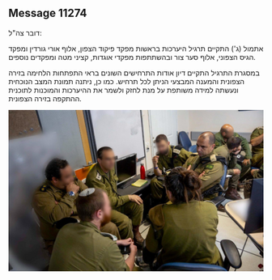 ## Message 11274

דובר צה"ל:

אתמול (ג') התקיים תרגיל היערכות בראשות מפקד פיקוד הצפון, אלוף אורי גורדין ומפקד הגיס הצפוני, אלוף סער צור ובהשתתפות מפקדי אוגדות, קציני מטה ומפקדים נוספים.

במסגרת התרגיל התקיים דיון אודות התרחישים השונים בראי התפתחות הלחימה בזירה הצפונית והמענה המבצעי הניתן לכל תרחיש. כמו כן, ניתנה תמונת המצב הנוכחית ונעשתה למידה משותפת על מנת לחזק ולשמר את ההיערכות והמוכנות לתוכנית ההתקפה בזירה הצפונית.

![Photo](11274/11274_photo.jpg)
